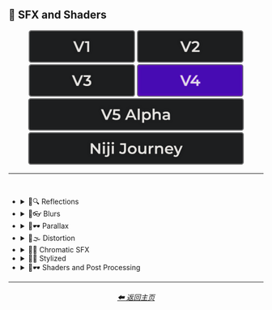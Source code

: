 <h2>🌈 SFX and Shaders</h2>

<div align="center">

[<img src="/Images/Repo_Parts/Buttons/Version_Buttons/button_version_V1_inactive.webp?raw=true" alt="MidJourney V1" height="64" />](/Pages/MJ_V1/Style_Pages/Sphere/SFX_and_Shaders.md)
[<img src="/Images/Repo_Parts/Buttons/Version_Buttons/button_version_V2_inactive.webp?raw=true" alt="MidJourney V2" height="64" />](/Pages/MJ_V2/Style_Pages/Sphere/SFX_and_Shaders.md)
[<img src="/Images/Repo_Parts/Buttons/Version_Buttons/button_version_V3_inactive.webp?raw=true" alt="MidJourney V3" height="64" />](/Pages/MJ_V3/Style_Pages/Just_The_Style/SFX_and_Shaders.md)
[<img src="/Images/Repo_Parts/Buttons/Version_Buttons/button_version_V4_active.webp?raw=true" alt="MidJourney V4" height="64" />](/Pages/MJ_V4/Style_Pages/Just_The_Style/SFX_and_Shaders.md)
<br>
[<img src="/Images/Repo_Parts/Buttons/Version_Buttons/button_version_V5_Alpha_inactive_half.webp?raw=true" alt="MidJourney V5" height="64" />](/Pages/MJ_V5/Style_Pages/Just_The_Style/SFX_and_Shaders.md)
[<img src="/Images/Repo_Parts/Buttons/Version_Buttons/button_version_niji_inactive_half.webp?raw=true" alt="Niji Journey" height="64" />](/Pages/Niji_Journey/Style_Pages/SFX_and_Shaders.md)

</div>

<hr>
<br>


- <details><summary>🌈🔍 Reflections</summary><p><div align="center">

	| Ray Tracing Reflections | Lumen Reflections | Screen Space Reflections |
	| :-: | :-: | :-: |
	| <img src="/Images/MJ_V4/V4_Alpha_3.5/Midjourney_Styles/Ray_Tracing_Reflections.webp?raw=true" width="256" /> | <img src="/Images/MJ_V4/V4_Alpha_3.5/Midjourney_Styles/Lumen_Reflections.webp?raw=true" width="256" /> | <img src="/Images/MJ_V4/V4_Alpha_3.5/Midjourney_Styles/Screen_Space_Reflections.webp?raw=true" width="256" /> |
	
	<br>
	
	| Diffraction Grading |
	| :-: |
	| <img src="/Images/MJ_V4/V4_Alpha_3.5/Midjourney_Styles/Diffraction_Grading.webp?raw=true" width="256" /> |

	<br>

	| Reflection in a Puddle | Water Reflection |
	| :-: | :-: |
	| <img src="/Images/MJ_V4/V4_Alpha_3.5/Midjourney_Styles/Reflection_in_a_puddle.webp?raw=true" width="256" /> | <img src="/Images/MJ_V4/V4_Alpha_3.5/Midjourney_Styles/Water_Reflection.webp?raw=true" width="256" /> |

	</div></p></details>



- <details><summary>🌈👓 Blurs</summary><p><div align="center">

	| Blur | Blurred |
	| :-: | :-: |
	| <img src="/Images/MJ_V4/V4_Alpha_3.5/Midjourney_Styles/Blur.webp?raw=true" width="256" /> | <img src="/Images/MJ_V4/V4_Alpha_3.5/Midjourney_Styles/Blurred.webp?raw=true" width="256" /> |

	<br>

	| Blurry | Blur Effect | Tilt Blur |
	| :-: | :-: | :-: |
	| <img src="/Images/MJ_V4/V4_Alpha_3.5/Midjourney_Styles/Blurry.webp?raw=true" width="256" /> | <img src="/Images/MJ_V4/V4_Alpha_3.5/Midjourney_Styles/Blur_Effect.webp?raw=true" width="256" /> | <img src="/Images/MJ_V4/V4_Alpha_3.5/Midjourney_Styles/Tilt_Blur.webp?raw=true" width="256" /> |

	<br>

	| Surface-Blur | Radial-Blur | Gaussian-Blur |
    | :-: | :-: | :-: |
    | <img src="/Images/MJ_V4/V4_Alpha_3.5/Midjourney_Styles/Surface-Blur.webp?raw=true" width="256" /> | <img src="/Images/MJ_V4/V4_Alpha_3.5/Midjourney_Styles/Radial-Blur.webp?raw=true" width="256" /> | <img src="/Images/MJ_V4/V4_Alpha_3.5/Midjourney_Styles/Gaussian-Blur.webp?raw=true" width="256" /> |

    <br>

	| Motion | Motion-Blur | Drifting |
	| :-: | :-: | :-: |
	| <img src="/Images/MJ_V4/V4_Alpha_3.5/Midjourney_Styles/Motion.webp?raw=true" width="256" /> | <img src="/Images/MJ_V4/V4_Alpha_3.5/Midjourney_Styles/Motion-Blur.webp?raw=true" width="256" /> | <img src="/Images/MJ_V4/V4_Alpha_3.5/Midjourney_Styles/Drifting.webp?raw=true" width="256" /> |

    <br>

    | Field-Blur |
    | :-: |
    | <img src="/Images/MJ_V4/V4_Alpha_3.5/Midjourney_Styles/Field-Blur.webp?raw=true" width="256" /> |

	</div></p></details>


- <details><summary>🌈🕶 Parallax</summary><p><div align="center">

	| Parallax |
	| :-: |
	| <img src="/Images/MJ_V4/V4_Alpha_3.5/Midjourney_Styles/Parallax.webp?raw=true" width="256" /> |
	
	<br>
	
	| Anaglyph |
	| :-: |
	| <img src="/Images/MJ_V4/V4_Alpha_3.5/Midjourney_Styles/Anaglyph.webp?raw=true" width="256" /> |
	
	<br>
	
	| Multiscopy | Autostereoscopy | Stereoscopy |
	| :-: | :-: | :-: |
	| <img src="/Images/MJ_V4/V4_Alpha_3.5/Midjourney_Styles/Multiscopy.webp?raw=true" width="256" /> | <img src="/Images/MJ_V4/V4_Alpha_3.5/Midjourney_Styles/Autostereoscopy.webp?raw=true" width="256" /> | <img src="/Images/MJ_V4/V4_Alpha_3.5/Midjourney_Styles/Stereoscopy.webp?raw=true" width="256" /> |
	
	</div></p></details>


- <details><summary>🌈🌫 Distortion</summary><p><div align="center">

	| Distortion | Phase Distortion |
	| :-: | :-: |
	| <img src="/Images/MJ_V4/V4_Alpha_3.5/Midjourney_Styles/Distortion.webp?raw=true" width="256" /> | <img src="/Images/MJ_V4/V4_Alpha_3.5/Midjourney_Styles/Phase_Distortion.webp?raw=true" width="256" /> |

	<br>
	
	| Barrel Distortion | Radial Distortion |
	| :-: | :-: |
	| <img src="/Images/MJ_V4/V4_Alpha_3.5/Midjourney_Styles/Barrel_Distortion.webp?raw=true" width="256" /> | <img src="/Images/MJ_V4/V4_Alpha_3.5/Midjourney_Styles/Radial_Distortion.webp?raw=true" width="256" /> |
	
	<br>
	
	| Amplitude Distortion | Harmonic Distortion | Frequency Response Distortion |
	| :-: | :-: | :-: |
	| <img src="/Images/MJ_V4/V4_Alpha_3.5/Midjourney_Styles/Amplitude_Distortion.webp?raw=true" width="256" /> | <img src="/Images/MJ_V4/V4_Alpha_3.5/Midjourney_Styles/Harmonic_Distortion.webp?raw=true" width="256" /> | <img src="/Images/MJ_V4/V4_Alpha_3.5/Midjourney_Styles/Frequency_Response_Distortion.webp?raw=true" width="256" /> |
	
	<br>
	
	| Group Delay Distortion | Pincushion Distortion | Mustache Distortion |
	| :-: | :-: | :-: |
	| <img src="/Images/MJ_V4/V4_Alpha_3.5/Midjourney_Styles/Group_Delay_Distortion.webp?raw=true" width="256" /> | <img src="/Images/MJ_V4/V4_Alpha_3.5/Midjourney_Styles/Pincushion_Distortion.webp?raw=true" width="256" /> | <img src="/Images/MJ_V4/V4_Alpha_3.5/Midjourney_Styles/Mustache_Distortion.webp?raw=true" width="256" /> |

	<br>

	| Morph | Morphing |
	| :-: | :-: |
	| <img src="/Images/MJ_V4/V4_Alpha_3.5/Midjourney_Styles/Morph.webp?raw=true" width="256" /> | <img src="/Images/MJ_V4/V4_Alpha_3.5/Midjourney_Styles/Morphing.webp?raw=true" width="256" /> |
	
	<br>
	
	| Interlace | Interlaced |
	| :-: | :-: |
	| <img src="/Images/MJ_V4/V4_Alpha_3.5/Midjourney_Styles/Interlace.webp?raw=true" width="256" /> | <img src="/Images/MJ_V4/V4_Alpha_3.5/Midjourney_Styles/Interlaced.webp?raw=true" width="256" /> |

	<br>

	| Lenticular | Continuous Droste | Tornadic |
	| :-: | :-: | :-: |
	| <img src="/Images/MJ_V4/V4_Alpha_3.5/Midjourney_Styles/Lenticular.webp?raw=true" width="256" /> | <img src="/Images/MJ_V4/V4_Alpha_3.5/Midjourney_Styles/Continuous_Droste.webp?raw=true" width="256" /> | <img src="/Images/MJ_V4/V4_Alpha_3.5/Midjourney_Styles/Tornadic.webp?raw=true" width="256" /> |
	
	</div></p></details>


- <details><summary>🌈🎨 Chromatic SFX</summary><p><div align="center">

	| Chromatic Aberration | RGB Displacement | Spherical Aberration |
	| :-: | :-: | :-: |
	| <img src="/Images/MJ_V4/V4_Alpha_3.5/Midjourney_Styles/Chromatic_Aberration.webp?raw=true" width="256" /> | <img src="/Images/MJ_V4/V4_Alpha_3.5/Midjourney_Styles/RGB_Displacement.webp?raw=true" width="256" /> | <img src="/Images/MJ_V4/V4_Alpha_3.5/Midjourney_Styles/Spherical_Aberration.webp?raw=true" width="256" /> |

	<br>

	| Harris Shutter |
	| :-: |
	| <img src="/Images/MJ_V4/V4_Alpha_3.5/Midjourney_Styles/Harris_Shutter.webp?raw=true" width="256" /> |
	
	</div></p></details>


- <details><summary>🌈💫 Stylized</summary><p><div align="center">

	| Color Banding |
	| :-: |
	| <img src="/Images/MJ_V4/V4_Alpha_3.5/Midjourney_Styles/Color_Banding.webp?raw=true" width="256" /> |
	
	<br>
	
	| Scan Lines | Edge Detection |
	| :-: | :-: |
	| <img src="/Images/MJ_V4/V4_Alpha_3.5/Midjourney_Styles/Scan_Lines.webp?raw=true" width="256" /> | <img src="/Images/MJ_V4/V4_Alpha_3.5/Midjourney_Styles/Edge_Detection.webp?raw=true" width="256" /> |

	<br>

	| Posterization | Quantization |
	| :-: | :-: |
	| <img src="/Images/MJ_V4/V4_Alpha_3.5/Midjourney_Styles/Posterization.webp?raw=true" width="256" /> | <img src="/Images/MJ_V4/V4_Alpha_3.5/Midjourney_Styles/Quantization.webp?raw=true" width="256" /> |

	<br>
	
	| Sobel Operator | Convolution Matrix |
	| :-: | :-: |
	| <img src="/Images/MJ_V4/V4_Alpha_3.5/Midjourney_Styles/Sobel_Operator.webp?raw=true" width="256" /> | <img src="/Images/MJ_V4/V4_Alpha_3.5/Midjourney_Styles/Convolution_Matrix.webp?raw=true" width="256" /> |

	<br>

	| Moire Patterns | Twisted Rays |
	| :-: | :-: |
	| <img src="/Images/MJ_V4/V4_Alpha_3.5/Midjourney_Styles/Moire_Patterns.webp?raw=true" width="256" /> | <img src="/Images/MJ_V4/V4_Alpha_3.5/Midjourney_Styles/Twisted_Rays.webp?raw=true" width="256" /> |

	<br>

	| Quantum-Wavetracing | Sabattier Effect |
	| :-: | :-: |
	| <img src="/Images/MJ_V4/V4_Alpha_3.5/Midjourney_Styles/Quantum-Wavetracing.webp?raw=true" width="256" /> | <img src="/Images/MJ_V4/V4_Alpha_3.5/Midjourney_Styles/Sabattier_Effect.webp?raw=true" width="256" /> |
	
	<br>

	| Textured |
	| :-: |
	| <img src="/Images/MJ_V4/V4_Alpha_3.5/Midjourney_Styles/Textured.webp?raw=true" width="256" /> |

	<br>

	| Glowing Edges |
	| :-: |
	| <img src="/Images/MJ_V4/V4_Alpha_3.5/Midjourney_Styles/Glowing_Edges.webp?raw=true" width="256" /> |

	<br>
	
	| Tessellated | Emboss | Starburst |
	| :-: | :-: | :-: |
	| <img src="/Images/MJ_V4/V4_Alpha_3.5/Midjourney_Styles/Tessellated.webp?raw=true" width="256" /> | <img src="/Images/MJ_V4/V4_Alpha_3.5/Midjourney_Styles/Emboss.webp?raw=true" width="256" /> | <img src="/Images/MJ_V4/V4_Alpha_3.5/Midjourney_Styles/Starburst.webp?raw=true" width="256" /> |

	<br>

	| Cropped | Sharpened |
	| :-: | :-: |
	| <img src="/Images/MJ_V4/V4_Alpha_3.5/Midjourney_Styles/Cropped.webp?raw=true" width="256" /> | <img src="/Images/MJ_V4/V4_Alpha_3.5/Midjourney_Styles/Sharpened.webp?raw=true" width="256" /> |

	<br>
	
	| Dilate | Erode |
	| :-: | :-: |
	| <img src="/Images/MJ_V4/V4_Alpha_3.5/Midjourney_Styles/Dilate.webp?raw=true" width="256" /> | <img src="/Images/MJ_V4/V4_Alpha_3.5/Midjourney_Styles/Erode.webp?raw=true" width="256" /> |

	<br>
	
	| Smudged | Mordancage |
	| :-: | :-: |
	| <img src="/Images/MJ_V4/V4_Alpha_3.5/Midjourney_Styles/Smudged.webp?raw=true" width="256" /> | <img src="/Images/MJ_V4/V4_Alpha_3.5/Midjourney_Styles/Mordancage.webp?raw=true" width="256" /> |

	<br>
	
	| Recursion | Repetition |
	| :-: | :-: |
	| <img src="/Images/MJ_V4/V4_Alpha_3.5/Midjourney_Styles/Recursion.webp?raw=true" width="256" /> | <img src="/Images/MJ_V4/V4_Alpha_3.5/Midjourney_Styles/Repetition.webp?raw=true" width="256" /> |
	
	<br>
	
	| Tracers |
	| :-: |
	| <img src="/Images/MJ_V4/V4_Alpha_3.5/Midjourney_Styles/Tracers.webp?raw=true" width="256" /> |

	<br>

	| Volume | Oscillation |
	| :-: | :-: |
	| <img src="/Images/MJ_V4/V4_Alpha_3.5/Midjourney_Styles/Volume.webp?raw=true" width="256" /> | <img src="/Images/MJ_V4/V4_Alpha_3.5/Midjourney_Styles/Oscillation.webp?raw=true" width="256" /> |
	
	</div></p></details>


- <details><summary>🌈🕶 Shaders and Post Processing</summary><p><div align="center">

	| Ray Traced | Ray Tracing Ambient Occlusion | RTX |
	| :-: | :-: | :-: |
	| <img src="/Images/MJ_V4/V4_Alpha_3.5/Midjourney_Styles/Ray_Traced.webp?raw=true" width="256" /> | <img src="/Images/MJ_V4/V4_Alpha_3.5/Midjourney_Styles/Ray_Tracing_Ambient_Occlusion.webp?raw=true" width="256" /> | <img src="/Images/MJ_V4/V4_Alpha_3.5/Midjourney_Styles/RTX.webp?raw=true" width="256" /> |
	
	<br>

	| Shaders | OpenGL-Shaders | GLSL-Shaders |
	| :-: | :-: | :-: |
	| <img src="/Images/MJ_V4/V4_Alpha_3.5/Midjourney_Styles/Shaders.webp?raw=true" width="256" /> | <img src="/Images/MJ_V4/V4_Alpha_3.5/Midjourney_Styles/OpenGL-Shaders.webp?raw=true" width="256" /> | <img src="/Images/MJ_V4/V4_Alpha_3.5/Midjourney_Styles/GLSL-Shaders.webp?raw=true" width="256" /> |
	
	<br>

	| Anti-Aliasing | FXAA | TXAA |
	| :-: | :-: | :-: |
	| <img src="/Images/MJ_V4/V4_Alpha_3.5/Midjourney_Styles/Anti-Aliasing.webp?raw=true" width="256" /> | <img src="/Images/MJ_V4/V4_Alpha_3.5/Midjourney_Styles/FXAA.webp?raw=true" width="256" /> | <img src="/Images/MJ_V4/V4_Alpha_3.5/Midjourney_Styles/TXAA.webp?raw=true" width="256" /> |
	
	<br>
	
	| Sharpen | Spot-Healing | Digitally Enhanced |
	| :-: | :-: | :-: |
	| <img src="/Images/MJ_V4/V4_Alpha_3.5/Midjourney_Styles/Sharpen.webp?raw=true" width="256" /> | <img src="/Images/MJ_V4/V4_Alpha_3.5/Midjourney_Styles/Spot-Healing.webp?raw=true" width="256" /> | <img src="/Images/MJ_V4/V4_Alpha_3.5/Midjourney_Styles/Digitally_Enhanced.webp?raw=true" width="256" /> |

	<br>

	| Post Processing | Post-Processing | Post-Production |
	| :-: | :-: | :-: |
	| <img src="/Images/MJ_V4/V4_Alpha_3.5/Midjourney_Styles/Post_Processing.webp?raw=true" width="256" /> | <img src="/Images/MJ_V4/V4_Alpha_3.5/Midjourney_Styles/Post-Processing.webp?raw=true" width="256" /> | <img src="/Images/MJ_V4/V4_Alpha_3.5/Midjourney_Styles/Post-Production.webp?raw=true" width="256" /> |

	<br>
	
	| Haze | Volumetric Haze |
	| :-: | :-: |
	| <img src="/Images/MJ_V4/V4_Alpha_3.5/Midjourney_Styles/Haze.webp?raw=true" width="256" /> | <img src="/Images/MJ_V4/V4_Alpha_3.5/Midjourney_Styles/Volumetric_Haze.webp?raw=true" width="256" /> |

	<br>

	| Tone Mapping |
	| :-: |
	| <img src="/Images/MJ_V4/V4_Alpha_3.5/Midjourney_Styles/Tone_Mapping.webp?raw=true" width="256" /> |
	
	<br>
	
	| VFX | SFX | CGI |
	| :-: | :-: | :-: |
	| <img src="/Images/MJ_V4/V4_Alpha_3.5/Midjourney_Styles/VFX.webp?raw=true" width="256" /> | <img src="/Images/MJ_V4/V4_Alpha_3.5/Midjourney_Styles/SFX.webp?raw=true" width="256" /> | <img src="/Images/MJ_V4/V4_Alpha_3.5/Midjourney_Styles/CGI.webp?raw=true" width="256" /> |

	<br>
	
	| SSAO | De-Noise |
	| :-: | :-: |
	| <img src="/Images/MJ_V4/V4_Alpha_3.5/Midjourney_Styles/SSAO.webp?raw=true" width="256" /> | <img src="/Images/MJ_V4/V4_Alpha_3.5/Midjourney_Styles/De-Noise.webp?raw=true" width="256" /> |


	<br>
	
	| Flat Shading | Gouraud Shading | Phong Shading |
	| :-: | :-: | :-: |
	| <img src="/Images/MJ_V4/V4_Alpha_3.5/Midjourney_Styles/Flat_Shading.webp?raw=true" width="256" /> | <img src="/Images/MJ_V4/V4_Alpha_3.5/Midjourney_Styles/Gouraud_Shading.webp?raw=true" width="256" /> | <img src="/Images/MJ_V4/V4_Alpha_3.5/Midjourney_Styles/Phong_Shading.webp?raw=true" width="256" /> |
	
	<br>
	
	| Cel Shading | Gooch Shading |
	| :-: | :-: |
	| <img src="/Images/MJ_V4/V4_Alpha_3.5/Midjourney_Styles/Cel_Shading.webp?raw=true" width="256" /> | <img src="/Images/MJ_V4/V4_Alpha_3.5/Midjourney_Styles/Gooch_Shading.webp?raw=true" width="256" /> |

	</div></p></details>


<hr><!--------------->
<div align="center">
<h6><a href="/README.md">⬅ 返回主页</a></h6>
</div>